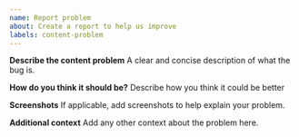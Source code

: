 ```yaml
---
name: Report problem
about: Create a report to help us improve
labels: content-problem
---
```


**Describe the content problem**
A clear and concise description of what the bug is.

**How do you think it should be?**
Describe how you think it could be better

**Screenshots**
If applicable, add screenshots to help explain your problem.

**Additional context**
Add any other context about the problem here.
